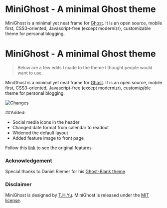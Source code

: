 # MiniGhost - A minimal Ghost theme

MiniGhost is a minimal yet neat frame for [Ghost](http://ghost.org/). It is an open source, mobile first, CSS3-oriented, Javascript-free (except modernizr), customizable theme for personal blogging.

# MiniGhost - A minimal Ghost theme

>Below are a few edits I made to the theme I thought people would want to use. 

MiniGhost is a minimal yet neat frame for [Ghost](http://ghost.org/). It is an open source, mobile first, CSS3-oriented, Javascript-free (except modernizr), customizable theme for personal blogging.

![Changes](minighost/Updates.PNG)

##Added:
+ Social media icons in the header
+ Changed date format from calendar to readout
+ Widened the default layout
+ Added feature image to front page



Follow this [link](https://github.com/thyu/minighost) to see the original features

### Acknowledgement
Special thanks to Daniel Riemer for his [Ghost-Blank theme](https://github.com/zitrusfrisch/Ghost-Blank).

### Disclaimer
MiniGhost is designed by [T.H.Yu](http://www.thyu.org/). MiniGhost is released under the [MIT license](http://opensource.org/licenses/MIT).
